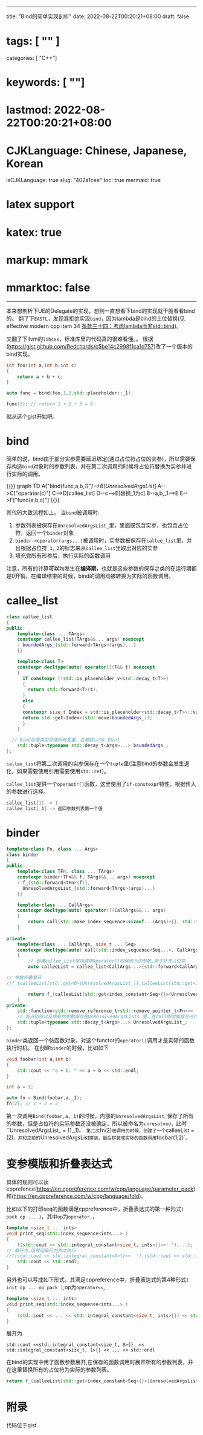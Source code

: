 
---
title: "Bind的简单实现剖析"
date: 2022-08-22T00:20:21+08:00
draft: false
# tags: [ "" ]
categories: [ "C++"]
# keywords: [ ""]
# lastmod: 2022-08-22T00:20:21+08:00
# CJKLanguage: Chinese, Japanese, Korean
isCJKLanguage: true
slug: "402a1cee"
toc: true
mermaid: true
# latex support
# katex: true
# markup: mmark
# mmarktoc: false 
---

本来想剖析下UE的Delegate的实现，想到一直想看下bind的实现就干脆看看bind的。
翻了下`EASTL`，发现其拒绝实现`bind`，因为lambda是bind的上位替换(见effective modern cpp item 34 [条款三十四：考虑lambda而非std::bind](https://github.com/CnTransGroup/EffectiveModernCppChinese/blob/master/src/6.LambdaExpressions/item34.md))。

又翻了下llvm的`libcxx`，标准库里的代码真的很难看懂。。
根据(https://gist.github.com/Redchards/c5be14c2998f1ca1d757)改了一个版本的bind实现。

```cpp
int foo(int a,int b,int c)
{
    return a + b + c;
}

auto func = bind(foo,1,2,std::placeholder::_1);

func(3); // return 1 + 2 + 3 = 6
```

就从这个gist开始吧。

# bind

简单的说，bind由于部分实参需要延迟绑定(通过占位符占位的实参)，所以需要保存构造`bind`对象时的参数列表，并在第二次调用的时候将占位符替换为实参并进行实际的调用。

{{<mermaid>}}
graph TD
A["bind(func,a,b,_1)"]-->B[UnresolvedArgsList_]
A-->C["operator(c)"]
C-->D[callee_list]
D--c-->E[替换_1为c]
B--a,b,_1-->E
E-->F["func(a,b,c)"]
{{</mermaid>}}

其代码大致流程如上。
当`bind`被调用时:

1. 参数列表被保存在`UnresolvedArgsList_`里，里面既包含实参，也包含占位符，返回一个`binder`对象
2. `binder->operator(args...)`被调用时，实参数被保存在`callee_list`里，并且根据占位符`_1`,`_2`的标志来从`callee_list`里取出对应的实参
3. 填充完所有形参后，执行实际的函数调用

注意，所有的计算**可以**均发生在**编译期**，也就是这些参数的保存之类的在运行期都是0开销，在编译结束的时候，bind的调用均被转换为实际的函数调用。

# callee_list

```cpp
class callee_list
{
public:
	template<class ... TArgs>
	constexpr callee_list(TArgs&&... args) noexcept
	: boundedArgs_{std::forward<TArgs>(args)...}
	{}

	template<class T>
	constexpr decltype(auto) operator[](T&& t) noexcept
	{
	  if constexpr (!std::is_placeholder_v<std::decay_t<T>>)
	  {
	  	return std::forward<T>(t);
	  }
	  else
	  {
	  constexpr size_t Index = std::is_placeholder<std::decay_t<T>>::value - 1;
	  return std::get<Index>(std::move(boundedArgs_));
	  }
	}

  // Bind以值类型存储所有变量，会擦除int& 到int
	std::tuple<typename std::decay_t<Args>...> boundedArgs_;	
};
```

`callee_list`将第二次调用的实参保存在一个`tuple`里(注意bind的参数会发生退化，如果需要使用引用需要使用`std::ref`)。

`callee_list`提供一个`operaotr[]`函数，这里使用了`if-constexpr`特性，根据传入的参数进行选择。

```c
callee_list[1] -> 1
callee_list[_1] -> 返回参数列表第一个值
```

# binder

```cpp
template<class Fn, class ... Args>
class binder
{
public:
	template<class TFn, class ... TArgs>
	constexpr binder(TFn&& f, TArgs&&... args) noexcept 
	: f_{std::forward<TFn>(f)},
	  UnresolvedArgsList_{std::forward<TArgs>(args)...}
	{}

	template<class ... CallArgs>
	constexpr decltype(auto) operator()(CallArgs&&... args) 
	{
		return call(std::make_index_sequence<sizeof...(Args)>{}, std::forward<CallArgs>(args)...);
	}
	
private:
	template<class ... CallArgs, size_t ... Seq>
	constexpr decltype(auto) call(std::index_sequence<Seq...>, CallArgs&&... args) 
	{
		// 创建callee_List保存调用Operator()时候传入的参数,用于补齐占位符
		auto calleeList = callee_list<CallArgs...>{std::forward<CallArgs>(args)...};

// 参数折叠展开 
//f_(calleeList[std::get<0>(UnresolvedArgsList_)],calleeList[std::get<1>(UnresolvedArgsList_)],calleeList[std::get<2>(UnresolvedArgsList_)],....)

		return f_(calleeList[std::get<index_constant<Seq>{}>(UnresolvedArgsList_)]...);
	}
private:
	std::function<std::remove_reference_t<std::remove_pointer_t<Fn>>> f_;
	// 将占位符以及原有的参数保存在UnResolvedArgsLists_里，在call的时候填充占位符
	std::tuple<typename std::decay_t<Args>...> UnresolvedArgsList_;
};
```

`binder`类返回一个仿函数对象，对这个functor的`operator()`调用才是实际的函数执行时机。
在创建`binder`的时候，比如如下

```cpp
void foobar(int a,int b)
{
    std::cout << "a + b: " << a + b << std::endl;
}

int a = 1;

auto fn = Bind(foobar,a,_1);
fn(2); // 1 + 2 = 3
```

第一次调用`Bind(foobar,a,_1)`的时候，内部的`UnresolvedArgsList_`保存了所有的参数，但是占位符的实际参数还没被确定，所以被命名为`unresolved`，此时``UnresolvedArgsList_ = (1,_1)`。
第二次`fn(2)`被调用的时候，创建了一个`calleeList = (2)`，并和之前的`UnresolvedArgsList`拼装，最后拼装成实际的函数调用`foobar(1,2)`。

# 变参模版和折叠表达式

具体的规则可以读cpprefence(https://en.cppreference.com/w/cpp/language/parameter_pack)和(https://en.cppreference.com/w/cpp/language/fold)。

比如以下的打印seq的函数满足cppreference中，折叠表达式的第一种形式`( pack op ... )`，其中`op`为`operator,`，
```cpp
template <size_t ... ints>
void print_seq(std::index_sequence<ints...> )
{
    ((std::cout << std::integral_constant<size_t, ints>{}<<' '),...);
// 展开为,逗号运算符为依次执行
//((std::cout << std::integral_constant<0>{}<<' '),(std::cout << std::integral_constant<1>{}<<' '))
    std::cout << std::endl;
}
```

另外也可以写成如下形式，其满足cppreference中，折叠表达式的第4种形式`( init op ... op pack )`,op为`operator<<`,
```cpp
template <size_t ... ints>
void print_seq(std::index_sequence<ints...> )
{
    (std::cout << ... << std::integral_constant<size_t, ints>{}) << std::endl;
}
```
展开为

```
std::cout <<std::integral_constant<size_t, 0>{}  << std::integral_constant<size_t, 1>{} << ... << std::endl
```

在bind的实现中用了函数参数展开,在保存的函数调用时展开所有的参数列表，并在这里替换所有的占位符为实际的参数列表。

```cpp
return f_(calleeList[std::get<index_constant<Seq>{}>(UnresolvedArgsList_)]...);
```

# 附录

代码位于gist
<script src="https://gist.github.com/BlurryLight/17c99bb9d6e02dab2f4865b5204d24a3.js"></script>